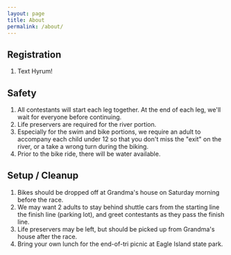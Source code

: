 ```yaml
---
layout: page
title: About
permalink: /about/
---
```


<amp-img width="600" height="300" layout="responsive" src="https://mk0completetrid5cejy.kinstacdn.com/wp-content/uploads/kids-running-1024x417.jpg"></amp-img>
## Registration
1. Text Hyrum!

## Safety
1. All contestants will start each leg together.  At the end of each leg, we'll wait for everyone before continuing.
2. Life preservers are required for the river portion.
3. Especially for the swim and bike portions, we require an adult to accompany each child under 12 so that you don't miss the "exit" on the river, or a take a wrong turn during the biking.
4. Prior to the bike ride, there will be water available.

## Setup / Cleanup
1. Bikes should be dropped off at Grandma's house on Saturday morning before the race.
2. We may want 2 adults to stay behind shuttle cars from the starting line the finish line (parking lot), and greet contestants as they pass the finish line.
3. Life preservers may be left, but should be picked up from Grandma's house after the race.
4. Bring your own lunch for the end-of-tri picnic at Eagle Island state park.
